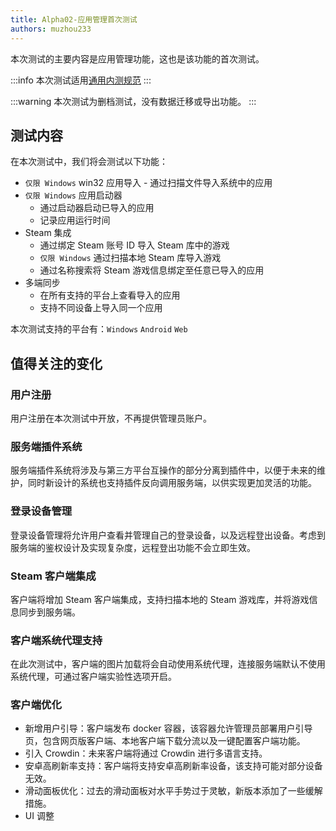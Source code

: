 ```yaml
---
title: Alpha02-应用管理首次测试
authors: muzhou233
---
```


本次测试的主要内容是应用管理功能，这也是该功能的首次测试。

<!-- truncate -->

:::info
本次测试适用[通用内测规范](../../../docs/user/contributing/alpha-test)
:::

:::warning
本次测试为删档测试，没有数据迁移或导出功能。
:::

## 测试内容

在本次测试中，我们将会测试以下功能：

- `仅限 Windows` win32 应用导入 - 通过扫描文件导入系统中的应用
- `仅限 Windows` 应用启动器
  - 通过启动器启动已导入的应用
  - 记录应用运行时间
- Steam 集成
  - 通过绑定 Steam 账号 ID 导入 Steam 库中的游戏
  - `仅限 Windows` 通过扫描本地 Steam 库导入游戏
  - 通过名称搜索将 Steam 游戏信息绑定至任意已导入的应用
- 多端同步
  - 在所有支持的平台上查看导入的应用
  - 支持不同设备上导入同一个应用

本次测试支持的平台有：`Windows` `Android` `Web`

## 值得关注的变化

### 用户注册

用户注册在本次测试中开放，不再提供管理员账户。

### 服务端插件系统

服务端插件系统将涉及与第三方平台互操作的部分分离到插件中，以便于未来的维护，同时新设计的系统也支持插件反向调用服务端，以供实现更加灵活的功能。

### 登录设备管理

登录设备管理将允许用户查看并管理自己的登录设备，以及远程登出设备。考虑到服务端的鉴权设计及实现复杂度，远程登出功能不会立即生效。

### Steam 客户端集成

客户端将增加 Steam 客户端集成，支持扫描本地的 Steam 游戏库，并将游戏信息同步到服务端。

### 客户端系统代理支持

在此次测试中，客户端的图片加载将会自动使用系统代理，连接服务端默认不使用系统代理，可通过客户端实验性选项开启。

### 客户端优化

- 新增用户引导：客户端发布 docker 容器，该容器允许管理员部署用户引导页，包含网页版客户端、本地客户端下载分流以及一键配置客户端功能。
- 引入 Crowdin：未来客户端将通过 Crowdin 进行多语言支持。
- 安卓高刷新率支持：客户端将支持安卓高刷新率设备，该支持可能对部分设备无效。
- 滑动面板优化：过去的滑动面板对水平手势过于灵敏，新版本添加了一些缓解措施。
- UI 调整
